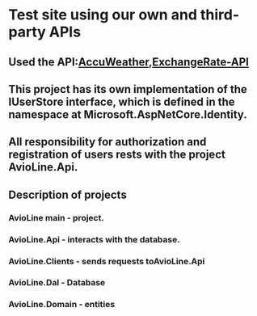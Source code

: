 # Test site using our own and third-party APIs
## Used the API:[AccuWeather](https://developer.accuweather.com/),[ExchangeRate-API](https://www.exchangerate-api.com/)

## This project has its own implementation of the IUserStore interface, which is defined in the namespace at Microsoft.AspNetCore.Identity.
## All responsibility for authorization and registration of users rests with the project AvioLine.Api.

## Description of projects
### AvioLine main - project.
### AvioLine.Api -  interacts with the database.
### AvioLine.Clients - sends requests toAvioLine.Api
### AvioLine.Dal - Database
### AvioLine.Domain - entities
